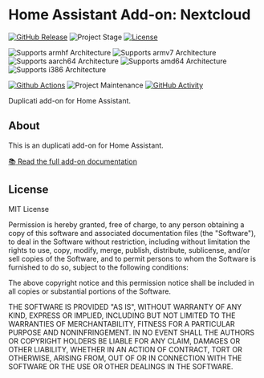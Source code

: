 # Home Assistant Add-on: Nextcloud

[![GitHub Release][releases-shield]][releases]
![Project Stage][project-stage-shield]
[![License][license-shield]](LICENSE.md)

![Supports armhf Architecture][armhf-shield]
![Supports armv7 Architecture][armv7-shield]
![Supports aarch64 Architecture][aarch64-shield]
![Supports amd64 Architecture][amd64-shield]
![Supports i386 Architecture][i386-shield]

[![Github Actions][github-actions-shield]][github-actions]
![Project Maintenance][maintenance-shield]
[![GitHub Activity][commits-shield]][commits]

Duplicati add-on for Home Assistant.

## About

This is an duplicati add-on for Home Assistant.

[:books: Read the full add-on documentation][docs]

## License

MIT License

Permission is hereby granted, free of charge, to any person obtaining a copy
of this software and associated documentation files (the "Software"), to deal
in the Software without restriction, including without limitation the rights
to use, copy, modify, merge, publish, distribute, sublicense, and/or sell
copies of the Software, and to permit persons to whom the Software is
furnished to do so, subject to the following conditions:

The above copyright notice and this permission notice shall be included in all
copies or substantial portions of the Software.

THE SOFTWARE IS PROVIDED "AS IS", WITHOUT WARRANTY OF ANY KIND, EXPRESS OR
IMPLIED, INCLUDING BUT NOT LIMITED TO THE WARRANTIES OF MERCHANTABILITY,
FITNESS FOR A PARTICULAR PURPOSE AND NONINFRINGEMENT. IN NO EVENT SHALL THE
AUTHORS OR COPYRIGHT HOLDERS BE LIABLE FOR ANY CLAIM, DAMAGES OR OTHER
LIABILITY, WHETHER IN AN ACTION OF CONTRACT, TORT OR OTHERWISE, ARISING FROM,
OUT OF OR IN CONNECTION WITH THE SOFTWARE OR THE USE OR OTHER DEALINGS IN THE
SOFTWARE.

[aarch64-shield]: https://img.shields.io/badge/aarch64-yes-green.svg
[amd64-shield]: https://img.shields.io/badge/amd64-yes-green.svg
[armhf-shield]: https://img.shields.io/badge/armhf-no-red.svg
[armv7-shield]: https://img.shields.io/badge/armv7-no-red.svg
[commits-shield]: https://img.shields.io/github/commit-activity/y/elcajon/addon-duplicati.svg
[commits]: https://github.com/elcajon/addon-duplicati/commits/main
[contributors]: https://github.com/elcajon/addon-duplicati/graphs/contributors
[docs]: https://github.com/elcajon/addon-duplicati/blob/main/nextcloud/DOCS.md
[github-actions-shield]: https://github.com/elcajon/addon-duplicati/workflows/CI/badge.svg
[github-actions]: https://github.com/elcajon/addon-duplicati/actions
[i386-shield]: https://img.shields.io/badge/i386-no-red.svg
[issue]: https://github.com/elcajon/addon-duplicati/issues
[license-shield]: https://img.shields.io/github/license/elcajon/addon-duplicati.svg
[maintenance-shield]: https://img.shields.io/maintenance/yes/2021.svg
[project-stage-shield]: https://img.shields.io/badge/project%20stage-production%20ready-brightgreen.svg
[releases-shield]: https://img.shields.io/github/release/elcajon/addon-duplicati.svg
[releases]: https://github.com/elcajon/addon-duplicati/releases
[repository]: https://github.com/elcajon/repository-stable
